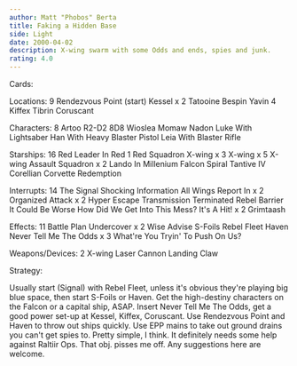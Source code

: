 ```yaml
---
author: Matt "Phobos" Berta
title: Faking a Hidden Base
side: Light
date: 2000-04-02
description: X-wing swarm with some Odds and ends, spies and junk.
rating: 4.0
---
```

Cards: 

Locations: 9
Rendezvous Point (start)
Kessel x 2
Tatooine
Bespin
Yavin 4
Kiffex
Tibrin
Coruscant

Characters: 8
Artoo
R2-D2
8D8
Wioslea
Momaw Nadon
Luke With Lightsaber
Han With Heavy Blaster Pistol
Leia With Blaster Rifle

Starships: 16
Red Leader In Red 1
Red Squadron X-wing x 3
X-wing x 5
X-wing Assault Squadron x 2
Lando In Millenium Falcon
Spiral
Tantive IV
Corellian Corvette
Redemption

Interrupts: 14
The Signal
Shocking Information
All Wings Report In x 2
Organized Attack x 2
Hyper Escape
Transmission Terminated
Rebel Barrier
It Could Be Worse
How Did We Get Into This Mess?
It's A Hit! x 2
Grimtaash

Effects: 11
Battle Plan
Undercover x 2
Wise Advise
S-Foils
Rebel Fleet
Haven
Never Tell Me The Odds x 3
What're You Tryin' To Push On Us?

Weapons/Devices: 2
X-wing Laser Cannon
Landing Claw 

Strategy: 

Usually start (Signal) with Rebel Fleet, unless it's obvious they're playing big blue space, then start S-Foils or Haven.
Get the high-destiny characters on the Falcon or a capital ship, ASAP. Insert Never Tell Me The Odds, get a good power set-up at Kessel, Kiffex, Coruscant. Use Rendezvous Point and Haven to throw out ships quickly. Use EPP mains to take out ground drains you can't get spies to. Pretty simple, I think. It definitely needs some help against Raltiir Ops. That obj. pisses me off. Any suggestions here are welcome. 